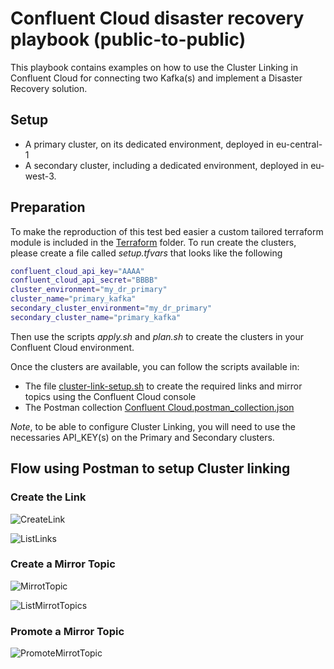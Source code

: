 # Confluent Cloud disaster recovery playbook (public-to-public)


This playbook contains examples on how to use the Cluster Linking in Confluent Cloud for connecting two Kafka(s) and implement a Disaster Recovery solution.

## Setup

* A primary cluster, on its dedicated environment, deployed in eu-central-1
* A secondary cluster, including a dedicated environment, deployed in eu-west-3.

## Preparation

To make the reproduction of this test bed easier a custom tailored terraform module is included in the [Terraform](terraform) folder.
To run create the clusters, please create a file called *setup.tfvars* that looks like the following

```bash
confluent_cloud_api_key="AAAA"
confluent_cloud_api_secret="BBBB"
cluster_environment="my_dr_primary"
cluster_name="primary_kafka"
secondary_cluster_environment="my_dr_primary"
secondary_cluster_name="primary_kafka"
```

Then use the scripts _apply.sh_ and _plan.sh_ to create the clusters in your Confluent Cloud environment.


Once the clusters are available, you can follow the scripts available in:

* The file [cluster-link-setup.sh](cluster-link-setup.sh) to create the required links and mirror topics using the Confluent Cloud console
* The Postman collection [Confluent Cloud.postman_collection.json](Confluent%20Cloud.postman_collection.json)

*Note*, to be able to configure Cluster Linking, you will need to use the necessaries API_KEY(s) on the Primary and Secondary clusters.

## Flow using Postman to setup Cluster linking

### Create the Link

![CreateLink](../assets/DR-Postman-CreateLink.png)

![ListLinks](../assets/DR-Postman-ListLinks.png)

### Create a Mirror Topic

![MirrotTopic](../assets/DR-Postman-CreateMirrotTopic.png)

![ListMirrotTopics](../assets/DR-Postman-ListMirrotTopics.png)


### Promote a Mirror Topic

![PromoteMirrotTopic](../assets/DR-Postman-PromoteMirrorTopics.png)